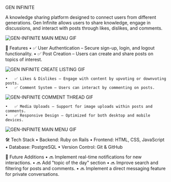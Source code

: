 GEN INFINITE

A knowledge sharing platform designed to connect users from different generations. Gen Infinite allows users to share knowledge, engage in discussions, and interact with posts through likes, dislikes, and comments.

![GEN-INFINITE MAIN MENU GIF](https://github.com/Aharown/gen-infinite/blob/master/app/assets/images/GEN-INFINITE%20MAIN%20MENU.gif)

🚀 Features
	•	✅ User Authentication – Secure sign-up, login, and logout functionality.
	•	✅ Post Creation – Users can create and share posts on topics of interest.

  ![GEN INFINITE CREATE LISTING GIF](https://github.com/Aharown/gen-infinite/blob/master/app/assets/images/GEN%20INFINITE%20CREATE%20LISTING.gif)

	•	✅ Likes & Dislikes – Engage with content by upvoting or downvoting posts.
	•	✅ Comment System – Users can interact by commenting on posts.

  ![GEN-INFINITE COMMENT THREAD GIF](https://github.com/Aharown/gen-infinite/blob/master/app/assets/images/GEN-INFINITE%20COMMENT%20THREAD.gif)

	•	✅ Media Uploads – Support for image uploads within posts and comments.
	•	✅ Responsive Design – Optimized for both desktop and mobile devices.

  ![GEN-INFINITE MAIN MENU GIF](https://github.com/Aharown/gen-infinite/blob/master/app/assets/images/GEN-INFINITE%20MAIN%20MENU.gif)

  🛠 Tech Stack
	•	Backend: Ruby on Rails
	•	Frontend: HTML, CSS, JavaScript
	•	Database: PostgreSQL
	•	Version Control: Git & GitHub

  📌 Future Additions
	•	🔜 Implement real-time notifications for new interactions.
	•	🔜 Add "topic of the day" section
	•	🔜 Improve search and filtering for posts and comments.
	•	🔜 Implement a direct messaging feature for private conversations.
